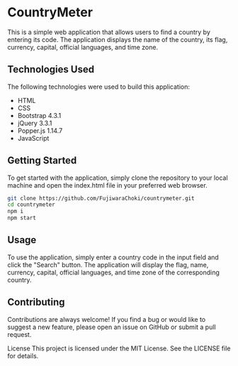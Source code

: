 # CountryMeter
This is a simple web application that allows users to find a country by entering its code. The application displays the name of the country, its flag, currency, capital, official languages, and time zone.

## Technologies Used
The following technologies were used to build this application:

* HTML
* CSS
* Bootstrap 4.3.1
* jQuery 3.3.1
* Popper.js 1.14.7
* JavaScript

## Getting Started
To get started with the application, simply clone the repository to your local machine and open the index.html file in your preferred web browser.

```bash
git clone https://github.com/FujiwaraChoki/countrymeter.git
cd countrymeter
npm i
npm start
```

## Usage
To use the application, simply enter a country code in the input field and click the "Search" button. The application will display the flag, name, currency, capital, official languages, and time zone of the corresponding country.

## Contributing
Contributions are always welcome! If you find a bug or would like to suggest a new feature, please open an issue on GitHub or submit a pull request.

License
This project is licensed under the MIT License. See the LICENSE file for details.